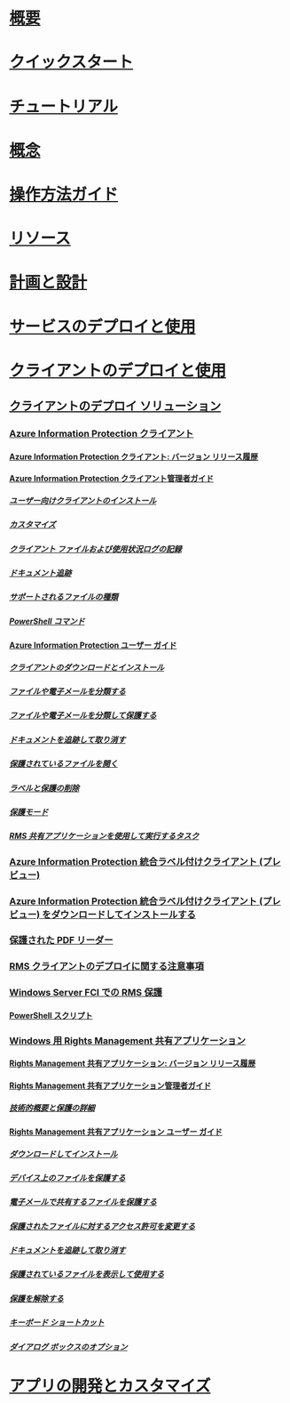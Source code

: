 # [概要](/azure/information-protection/what-is-information-protection)
# [クイックスタート](/azure/information-protection/quickstart-viewpolicy)
# [チュートリアル](/azure/information-protection/infoprotect-quick-start-tutorial)
# [概念](/azure/information-protection/overview-policy)
# [操作方法ガイド](/azure/information-protection/how-to-guides)
# [リソース](/azure/information-protection/faqs)
# [計画と設計](/azure/information-protection/deployment-roadmap)
# [サービスのデプロイと使用](/azure/information-protection/activate-service)
# [クライアントのデプロイと使用](use-client.md)
## [クライアントのデプロイ ソリューション](use-client.md)
### [Azure Information Protection クライアント](aip-client.md)
#### [Azure Information Protection クライアント: バージョン リリース履歴](client-version-release-history.md)
#### [Azure Information Protection クライアント管理者ガイド](client-admin-guide.md)
##### [ユーザー向けクライアントのインストール](client-admin-guide-install.md)
##### [カスタマイズ](client-admin-guide-customizations.md)
##### [クライアント ファイルおよび使用状況ログの記録](client-admin-guide-files-and-logging.md)
##### [ドキュメント追跡](client-admin-guide-document-tracking.md)
##### [サポートされるファイルの種類](client-admin-guide-file-types.md)
##### [PowerShell コマンド](client-admin-guide-powershell.md)
#### [Azure Information Protection ユーザー ガイド](client-user-guide.md)
##### [クライアントのダウンロードとインストール](install-client-app.md)
##### [ファイルや電子メールを分類する](client-classify.md)
##### [ファイルや電子メールを分類して保護する](client-classify-protect.md)
##### [ドキュメントを追跡して取り消す](client-track-revoke.md)
##### [保護されているファイルを開く](client-view-use-files.md)
##### [ラベルと保護の削除](client-remove-label-protection.md)
##### [保護モード](client-protection-only-mode.md)
##### [RMS 共有アプリケーションを使用して実行するタスク](upgrade-client-app.md)
### [Azure Information Protection 統合ラベル付けクライアント (プレビュー)](unifiedlabelingclient-version-release-history.md)
### [Azure Information Protection 統合ラベル付けクライアント (プレビュー) をダウンロードしてインストールする](install-unifiedlabelingclient-app.md)
### [保護された PDF リーダー](protected-pdf-readers.md)
### [RMS クライアントのデプロイに関する注意事項](client-deployment-notes.md)
### [Windows Server FCI での RMS 保護](configure-fci.md)
#### [PowerShell スクリプト](fci-script.md)
### [Windows 用 Rights Management 共有アプリケーション](sharing-app-windows.md)
#### [Rights Management 共有アプリケーション: バージョン リリース履歴](sharing-app-version-release-history.md)
#### [Rights Management 共有アプリケーション管理者ガイド](sharing-app-admin-guide.md)
##### [技術的概要と保護の詳細](sharing-app-admin-guide-technical.md)
#### [Rights Management 共有アプリケーション ユーザー ガイド](sharing-app-user-guide.md)
##### [ダウンロードしてインストール](install-sharing-app.md)
##### [デバイス上のファイルを保護する](sharing-app-protect-in-place.md)
##### [電子メールで共有するファイルを保護する](sharing-app-protect-by-email.md)
##### [保護されたファイルに対するアクセス許可を変更する](sharing-app-reprotect-files.md)
##### [ドキュメントを追跡して取り消す](sharing-app-track-revoke.md)
##### [保護されているファイルを表示して使用する](sharing-app-view-use-files.md)
##### [保護を解除する](sharing-app-remove-protection.md)
##### [キーボード ショートカット](sharing-app-keyboard-shortcuts.md)
##### [ダイアログ ボックスのオプション](sharing-app-dialog-box.md)
# [アプリの開発とカスタマイズ](/azure/information-protection/develop/developers-guide)
